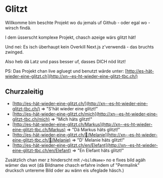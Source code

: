 # Glitzt

Willkomme bim beschte Projekt wo du jemals uf Github - oder egal wo - wirsch findä.

I dem üsserscht komplexe Projekt, chasch azeige wärs glitzt hät!

Und nei: Es isch überhaupt kein Overkill Next.js z'verwendä - das bruchts zwinged.

Also heb dä Latz und pass besser uf, dasses DICH nöd litzt!

PS:
Das Projekt chan live agluegt und benutzt wärde unter:
[http://es-hät-wieder-eine-glitzt.ch](http://xn--es-ht-wieder-eine-glitzt-tbc.ch/)

## Churzaleitig

- [http://es-hät-wieder-eine-glitzt.ch/](http://xn--es-ht-wieder-eine-glitzt-tbc.ch/) => "S'hät wieder eine glitzt!"
- [http://es-hät-wieder-eine-glitzt.ch/mich](http://xn--es-ht-wieder-eine-glitzt-tbc.ch/mich) => "Mich häts glitzt!"
- [http://es-hät-wieder-eine-glitzt.ch/Markus](http://xn--es-ht-wieder-eine-glitzt-tbc.ch/Markus) => "Dä Markus häts glitzt!"
- [http://es-hät-wieder-eine-glitzt.ch/👩/Melanie](http://xn--es-ht-wieder-eine-glitzt-tbc.ch/👩/Melanie) => "D' Melanie häts glitzt!"
- [http://es-hät-wieder-eine-glitzt.ch/en/Elefant](http://xn--es-ht-wieder-eine-glitzt-tbc.ch/en/Elefant) => "En Elefant häts glitzt!"

Zusätzlich chan mer z hinderscht mit `/<bildName>` no e fixes bild agäh wämer das wot (dä Bildname chasch erfahre indem uf "Permalink" drucksch untereme Bild oder au wänn eis ufeglade häsch.)
